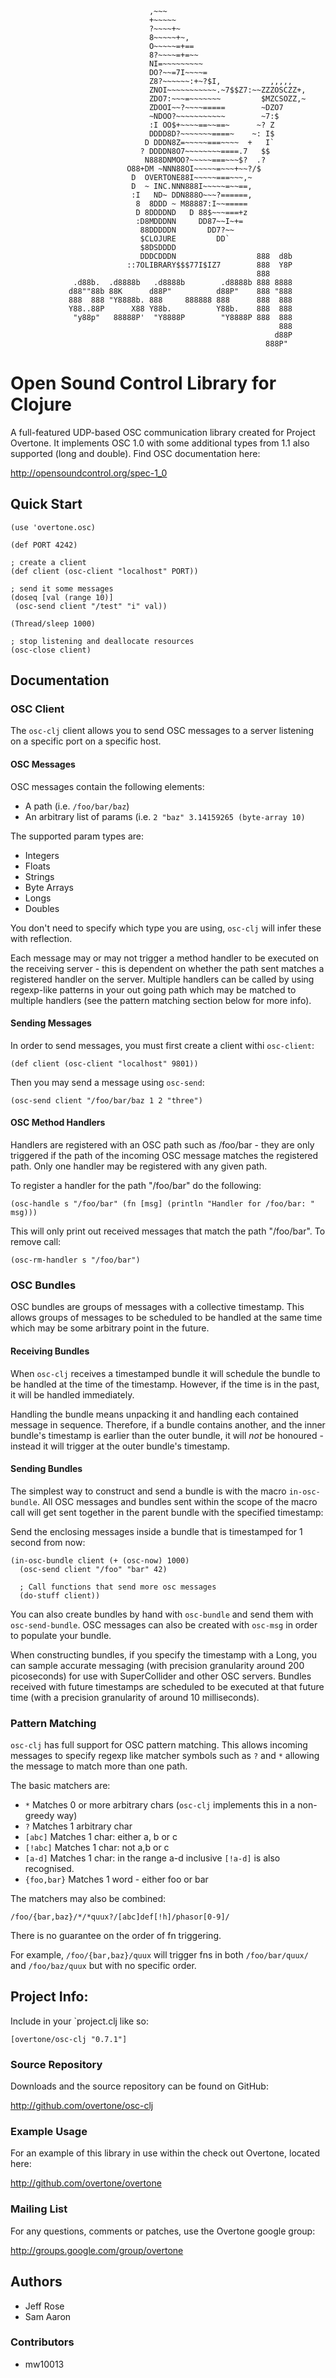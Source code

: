                                    ,~~~
                                   +~~~~~
                                   ?~~~~+~
                                   8~~~~~+~,
                                   O~~~~~=+==
                                   8?~~~~=+=~~
                                   NI=~~~~~~~~~
                                   DO?~~=7I~~~~=
                                   Z8?~~~~~~:+~?$I,           ,,,,,
                                   ZNOI~~~~~~~~~~~.~7$$Z7:~~ZZZOSCZZ+,
                                   ZDO7:~~~=~~~~~~~         $MZCSOZZ,~
                                   ZDOOI~~?~~~~=====        ~DZO7
                                   ~NDOO?~~~~~~~~~~~        ~7:$
                                   :I OO$+~~~~==~~==~      ~? Z
                                   DDDD8D?~~~~~~~====~    ~: I$
                                  D DDDN8Z=~~~~~===~~~~  +   I`
                                 ? DDDDN8O7~~~~~~~~====.7   $$
                                  N888DNMOO?~~~~~===~~~$?  .?
                              O88+DM ~NNN88OI~~~~~=~~~+~~?/$
                               D  OVERTONE88I~~~~~===~~~,~
                               D  ~ INC.NNN888I~~~~~=~~==,
                               :I   ND~ DDN888O~~~?======,
                                8  8DDD ~ M88887:I~~=====
                                D 8DDDDND   D 88$~~~===+z
                                :D8MDDDNN     DD87~~I~+=
                                 88DDDDDN       DD7?~~
                                 $CLOJURE         DD`
                                 $8DSDDDD
                                 DDDCDDDN                  888  d8b
                              ::7OLIBRARY$$$77I$IZ7        888  Y8P
                                                           888
                  .d88b.  .d8888b   .d8888b        .d8888b 888 8888
                 d88""88b 88K      d88P"          d88P"    888 "888
                 888  888 "Y8888b. 888     888888 888      888  888
                 Y88..88P      X88 Y88b.          Y88b.    888  888
                  "y88p"   88888P'  "Y8888P        "Y8888P 888  888
                                                                888
                                                               d88P
                                                             888P"



# Open Sound Control Library for Clojure

A full-featured UDP-based OSC communication library created for Project Overtone.  It implements OSC 1.0 with some additional types from 1.1 also supported (long and double).  Find OSC documentation here:

http://opensoundcontrol.org/spec-1_0


## Quick Start

    (use 'overtone.osc)

    (def PORT 4242)

    ; create a client
    (def client (osc-client "localhost" PORT))

    ; send it some messages
    (doseq [val (range 10)]
     (osc-send client "/test" "i" val))

    (Thread/sleep 1000)

    ; stop listening and deallocate resources
    (osc-close client)

## Documentation

### OSC Client

The `osc-clj` client allows you to send OSC messages to a server listening on a specific port on a specific host.

#### OSC Messages

OSC messages contain the following elements:

* A path (i.e. `/foo/bar/baz`)
* An arbitrary list of params (i.e. `2 "baz" 3.14159265 (byte-array 10)`

The supported param types are:

* Integers
* Floats
* Strings
* Byte Arrays
* Longs
* Doubles

You don't need to specify which type you are using, `osc-clj` will infer these with reflection.

Each message may or may not trigger a method handler to be executed on the receiving server - this is dependent on whether the path sent matches a registered handler on the server. Multiple handlers can be called by using regexp-like patterns in your out going path which may be matched to multiple handlers (see the pattern matching section below for more info).

#### Sending Messages

In order to send messages, you must first create a client withi `osc-client`:

    (def client (osc-client "localhost" 9801))

Then you may send a message using `osc-send`:

    (osc-send client "/foo/bar/baz 1 2 "three")


#### OSC Method Handlers

Handlers are registered with an OSC path such as /foo/bar - they are only triggered if the path of the incoming OSC message matches the registered path. Only one handler may be registered with any given path.

To register a handler for the path "/foo/bar" do the following:

    (osc-handle s "/foo/bar" (fn [msg] (println "Handler for /foo/bar: " msg)))

This will only print out received messages that match the path "/foo/bar". To remove call:

    (osc-rm-handler s "/foo/bar")

### OSC Bundles

OSC bundles are groups of messages with a collective timestamp. This allows groups of messages to be scheduled to be handled at the same time which may be some arbitrary point in the future.

#### Receiving Bundles

When `osc-clj` receives a timestamped bundle it will schedule the bundle to be handled at the time of the timestamp. However, if the time is in the past, it will be handled immediately.

Handling the bundle means unpacking it and handling each contained message in sequence. Therefore, if a bundle contains another, and the inner bundle's timestamp is earlier than the outer bundle, it will *not* be honoured - instead it will trigger at the outer bundle's timestamp.

#### Sending Bundles

The simplest way to construct and send a bundle is with the macro `in-osc-bundle`. All OSC messages and bundles sent within the scope of the macro call will get sent together in the parent bundle with the specified timestamp:

Send the enclosing messages inside a bundle that is timestamped for 1 second from now:

    (in-osc-bundle client (+ (osc-now) 1000)
      (osc-send client "/foo" "bar" 42)

      ; Call functions that send more osc messages
      (do-stuff client))

You can also create bundles by hand with `osc-bundle` and send them with `osc-send-bundle`. OSC messages can also be created with `osc-msg` in order to populate your bundle.

When constructing bundles, if you specify the timestamp with a Long, you can sample accurate messaging (with precision granularity around 200 picoseconds) for use with SuperCollider and other OSC servers. Bundles received with future timestamps are scheduled to be executed at that future time (with a precision granularity of around 10 milliseconds).


### Pattern Matching

`osc-clj` has full support for OSC pattern matching. This allows incoming messages to specify regexp like matcher symbols such as `?` and `*` allowing the message to match more than one path.

The basic matchers are:

* `*` Matches 0 or more arbitrary chars (`osc-clj` implements this in a non-greedy way)
* `?` Matches 1 arbitrary char
* `[abc]` Matches 1 char: either a, b or c
* `[!abc]` Matches 1 char: not a,b or c
* `[a-d]` Matches 1 char: in the range a-d inclusive `[!a-d]` is also recognised.
* `{foo,bar}` Matches 1 word - either foo or bar


The matchers may also be combined:

    /foo/{bar,baz}/*/*quux?/[abc]def[!h]/phasor[0-9]/

There is no guarantee on the order of fn triggering.

For example, `/foo/{bar,baz}/quux` will trigger fns in both `/foo/bar/quux/` and `/foo/baz/quux` but with no specific order.

## Project Info:

Include in your `project.clj like so:

    [overtone/osc-clj "0.7.1"]

### Source Repository
Downloads and the source repository can be found on GitHub:

  http://github.com/overtone/osc-clj


### Example Usage

For an example of this library in use within the check out Overtone, located here:

  http://github.com/overtone/overtone


### Mailing List

For any questions, comments or patches, use the Overtone google group:

http://groups.google.com/group/overtone

## Authors

* Jeff Rose
* Sam Aaron

### Contributors
* mw10013
